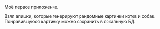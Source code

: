 Моё первое приложение.

Взял апишки, которые генерируют рандомные картинки котов и собак. Понравившуюся картинку можно сохранить в локальную БД.
